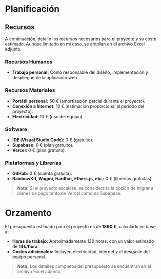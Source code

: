 # Planificación

## Recursos

A continuación, detallo los recursos necesarios para el proyecto y su costo estimado. Aunque limitado en mi caso, se amplían en el archivo Excel adjunto.

### Recursos Humanos

- **Trabajo personal:** Como responsable del diseño, implementación y despliegue de la aplicación web.

### Recursos Materiales

- **Portátil personal:** 50 € (amortización parcial durante el proyecto).
- **Conexión a Internet:** 10 € (estimación proporcional al período del proyecto).
- **Electricidad:** 10 € (uso del equipo).

### Software

- **IDE (Visual Studio Code):** 0 € (gratuito).
- **Supabase:** 0 € (plan gratuito).
- **Vercel:** 0 € (plan gratuito).

### Plataformas y Librerías

- **GitHub:** 0 € (cuenta gratuita).
- **RainbowKit, Wagmi, Hardhat, Ethers.js, etc.:** 0 € (librerías gratuitas).

> **Nota:** Si el proyecto escalase, se consideraría la opción de migrar a planes de pago tanto de Vercel como de Supabase.

# Orzamento

El presupuesto estimado para el proyecto es de **1890 €**, calculado en base a:

- **Horas de trabajo:** Aproximadamente 130 horas, con un valor estimado de **14€/hora**.
- **Costos adicionales:** Incluyen electricidad, internet y el desgaste del equipo personal.

> **Nota:** Los detalles completos del presupuesto se encuentran en el archivo Excel adjunto.
